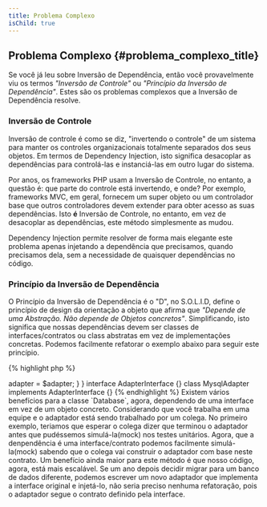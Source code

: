 ```yaml
---
title: Problema Complexo
isChild: true
---
```


## Problema Complexo {#problema_complexo_title}

Se você já leu sobre Inversão de Dependência, então você provavelmente viu os termos *"Inversão de Controle"* ou
*"Princípio da Inversão de Dependência"*.
Estes são os problemas complexos que a Inversão de Dependência resolve.

### Inversão de Controle

Inversão de controle é como se diz, "invertendo o controle" de um sistema para manter os controles organizacionais
totalmente separados dos seus objetos.
Em termos de Dependency Injection, isto significa desacoplar as dependências para controlá-las e instanciá-las em
outro lugar do sistema.

Por anos, os frameworks PHP usam a Inversão de Controle, no entanto, a questão é: que parte do controle
está invertendo, e onde? Por exemplo, frameworks MVC, em geral, fornecem um super objeto ou um controlador base que
outros controladores devem extender para obter acesso as suas dependências. Isto **é** Inversão de Controle, no entanto,
em vez de desacoplar as dependências, este método simplesmente as mudou.

Dependency Injection permite resolver de forma mais elegante este problema apenas injetando a dependência que
precisamos, quando precisamos dela, sem a necessidade de quaisquer dependências no código.

### Princípio da Inversão de Dependência

O Princípio da Inversão de Dependência é o "D", no S.O.L.I.D, define o princípio de design da orientação a objeto
que afirma que *"Depende de uma Abstração. Não depende de Objetos concretos"*. Simplificando, isto significa que
nossas dependências devem ser classes de interfaces/contratos ou class abstratas em vez de implementações concretas.
Podemos facilmente refatorar o exemplo abaixo para seguir este princípio.

{% highlight php %}
<?php
namespace Database;

class Database
{
    protected $adapter;

    public function __construct(AdapterInterface $adapter)
    {
        $this->adapter = $adapter;
    }
}

interface AdapterInterface {}

class MysqlAdapter implements AdapterInterface {}
{% endhighlight %}

Existem vários benefícios para a classe `Database`, agora, dependendo de uma interface em vez de um objeto concreto.

Considerando que você trabalha em uma equipe e o adaptador está sendo trabalhado por um colega. No primeiro exemplo,
teriamos que esperar o colega dizer que terminou o adaptador antes que pudéssemos simulá-la(mock) nos testes unitários.
Agora, que a denpendência é uma interface/contrato podemos facilmente simulá-la(mock) sabendo que o colega vai
construir o adaptador com base neste contrato.

Um benefício ainda maior para este método é que nosso código, agora, está mais escalável. Se um ano depois decidir
migrar para um banco de dados diferente, podemos escrever um novo adaptador que implementa a interface original e
injetá-lo, não seria preciso nenhuma refatoração, pois o adaptador segue o contrato definido pela interface.
